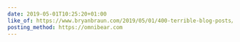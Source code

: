 ```yaml
---
date: 2019-05-01T10:25:20+01:00
like_of: https://www.bryanbraun.com/2019/05/01/400-terrible-blog-posts/
posting_method: https://omnibear.com
---
```

